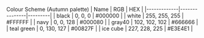Colour Scheme (Autumn palette)
| Name        | RGB           | HEX     |
|-------------|---------------|---------|
| black       | 0, 0, 0       | #000000 |
| white       | 255, 255, 255 | #FFFFFF |
| navy        | 0, 0, 128     | #000080 |
| gray40      | 102, 102, 102 | #666666 |
| teal green  | 0, 130, 127   | #00827F |
| ice cube    | 227, 228, 225 | #E3E4E1 |